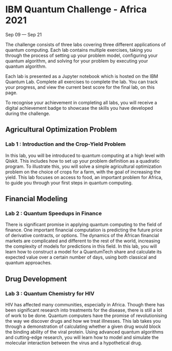 # IBM Quantum Challenge - Africa 2021
Sep 09 — Sep 21

The challenge consists of three labs covering three different applications of quantum computing. Each lab contains multiple exercises, taking you through the process of setting up your problem model, configuring your quantum algorithm, and solving for your problem by executing your quantum algorithm.

Each lab is presented as a Jupyter notebook which is hosted on the IBM Quantum Lab. Complete all exercises to complete the lab. You can track your progress, and view the current best score for the final lab, on this page.

To recognise your achievement in completing all labs, you will receive a digital achievement badge to showcase the skills you have developed during the challenge.

## Agricultural Optimization Problem
### Lab 1 : Introduction and the Crop-Yield Problem
In this lab, you will be introduced to quantum computing at a high level with Qiskit. This includes how to set up your problem definition as a quadratic program. To illustrate this, you will solve a simple agricultural optimization problem on the choice of crops for a farm, with the goal of increasing the yield. This lab focuses on access to food, an important problem for Africa, to guide you through your first steps in quantum computing.

## Financial Modeling
### Lab 2 : Quantum Speedups in Finance
There is significant promise in applying quantum computing to the field of finance. One important financial computation is predicting the future price of derivative contracts, or options. The dynamics of the African financial markets are complicated and different to the rest of the world, increasing the complexity of models for predictions in this field. In this lab, you will learn how to construct a model for a QuantumTech share and calculate its expected value over a certain number of days, using both classical and quantum approaches.

## Drug Development
### Lab 3 : Quantum Chemistry for HIV
HIV has affected many communities, especially in Africa. Though there has been significant research into treatments for the disease, there is still a lot of work to be done. Quantum computers have the promise of revolutionising the way we discover drugs and how we treat illnesses. This lab takes you through a demonstration of calculating whether a given drug would block the binding ability of the viral protein. Using advanced quantum algorithms and cutting-edge research, you will learn how to model and simulate the molecular interaction between the virus and a hypothetical drug.
